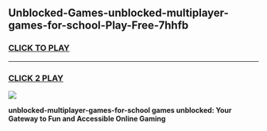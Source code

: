 
## Unblocked-Games-unblocked-multiplayer-games-for-school-Play-Free-7hhfb
<h3>
<a href="https://premium76.site?title=unblocked-multiplayer-games-for-school&ref=17A">CLICK TO PLAY</a></h3>
<hr>

<h3>
<a href="https://premium76.site?title=unblocked-multiplayer-games-for-school&ref=17A">CLICK 2 PLAY</a>
  
</h3>

<a href="https://premium76.site?title=unblocked-multiplayer-games-for-school&ref=17A"><img src="https://clearcache.store/games.png"></a>


**unblocked-multiplayer-games-for-school games unblocked: Your Gateway to Fun and Accessible Online Gaming**
